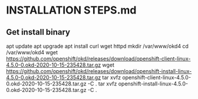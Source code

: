# INSTALLATION STEPS.md

## Get install binary
apt update
apt upgrade
apt install curl wget httpd
mkdir /var/www/okd4
cd /var/www/okd4
wget https://github.com/openshift/okd/releases/download/openshift-client-linux-4.5.0-0.okd-2020-10-15-235428.tar.gz
wget https://github.com/openshift/okd/releases/download/openshift-install-linux-4.5.0-0.okd-2020-10-15-235428.tar.gz
tar xvfz openshift-client-linux-4.5.0-0.okd-2020-10-15-235428.tar.gz -C .
tar xvfz openshift-install-linux-4.5.0-0.okd-2020-10-15-235428.tar.gz -C .
